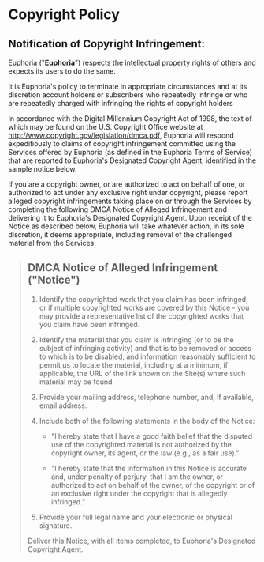 # Copyright Policy


## Notification of Copyright Infringement:

Euphoria ("**Euphoria**") respects the intellectual property rights of others
and expects its users to do the same.

It is Euphoria's policy to terminate in appropriate circumstances and at its
discretion account holders or subscribers who repeatedly infringe or who are
repeatedly charged with infringing the rights of copyright holders

In accordance with the Digital Millennium Copyright Act of 1998, the text of
which may be found on the U.S. Copyright Office website at
<http://www.copyright.gov/legislation/dmca.pdf>, Euphoria will respond
expeditiously to claims of copyright infringement committed using the Services
offered by Euphoria (as defined in the Euphoria Terms of Service)  that are
reported to Euphoria's Designated Copyright Agent, identified in the sample
notice below.

If you are a copyright owner, or are authorized to act on behalf of one, or
authorized to act under any exclusive right under copyright, please report
alleged copyright infringements taking place on or through the Services by
completing the following DMCA Notice of Alleged Infringement and delivering it
to Euphoria's Designated Copyright Agent.  Upon receipt of the Notice as
described below, Euphoria will take whatever action, in its sole discretion, it
deems appropriate, including removal of the challenged material from the
Services.

 > ## DMCA Notice of Alleged Infringement ("Notice")
 >
 > 1. Identify the copyrighted work that you claim has been infringed, or if
 >    multiple copyrighted works are covered by this Notice - you may provide a
 >    representative list of the copyrighted works that you claim have been
 >    infringed.
 >
 > 2. Identify the material that you claim is infringing (or to be the subject
 >    of infringing activity) and that is to be removed or access to which is to
 >    be disabled, and information reasonably sufficient to permit us to locate
 >    the material, including at a minimum, if applicable, the URL of the link
 >    shown on the Site(s) where such material may be found.
 >
 > 3. Provide your mailing address, telephone number, and, if available, email
 >    address.
 >
 > 4. Include both of the following statements in the body of the Notice:
 >
 >    * "I hereby state that I have a good faith belief that the disputed use of
 >      the copyrighted material is not authorized by the copyright owner, its
 >      agent, or the law (e.g., as a fair use)."
 >
 >    * "I hereby state that the information in this Notice is accurate and, under
 >      penalty of perjury, that I am the owner, or authorized to act on behalf of
 >      the owner, of the copyright or of an exclusive right under the copyright
 >      that is allegedly infringed."
 > 5. Provide your full legal name and your electronic or physical signature.
 >
 > Deliver this Notice, with all items completed, to Euphoria's Designated
 > Copyright Agent.
